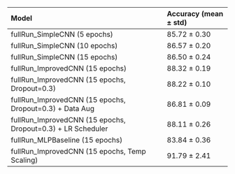 | Model                                                       | Accuracy (mean ± std)   |
|:------------------------------------------------------------|:------------------------|
| fullRun_SimpleCNN (5 epochs)                                | 85.72 ± 0.30            |
| fullRun_SimpleCNN (10 epochs)                               | 86.57 ± 0.20            |
| fullRun_SimpleCNN (15 epochs)                               | 86.50 ± 0.24            |
| fullRun_ImprovedCNN (15 epochs)                             | 88.32 ± 0.19            |
| fullRun_ImprovedCNN (15 epochs, Dropout=0.3)                | 88.22 ± 0.10            |
| fullRun_ImprovedCNN (15 epochs, Dropout=0.3) + Data Aug     | 86.81 ± 0.09            |
| fullRun_ImprovedCNN (15 epochs, Dropout=0.3) + LR Scheduler | 88.11 ± 0.26            |
| fullRun_MLPBaseline (15 epochs)                             | 83.84 ± 0.36            |
| fullRun_ImprovedCNN (15 epochs, Temp Scaling)               | 91.79 ± 2.41            |